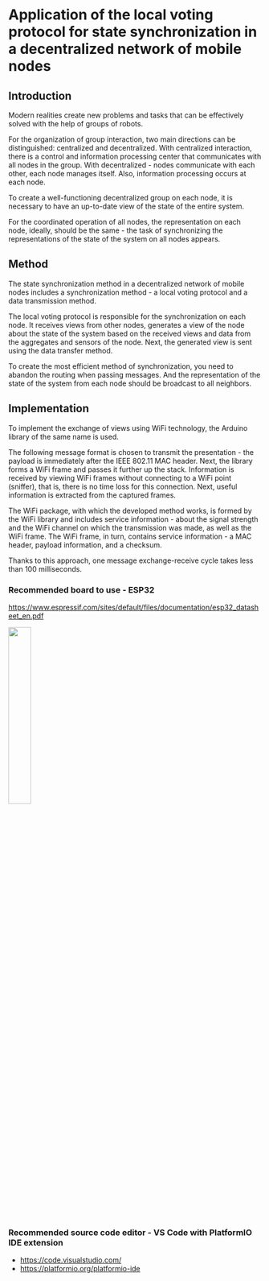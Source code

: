 # Application of the local voting protocol for state synchronization in a decentralized network of mobile nodes

## Introduction
Modern realities create new problems and tasks that can be effectively solved with the help of groups of robots.

For the organization of group interaction, two main directions can be distinguished: centralized and decentralized. With centralized interaction, there is a control and information processing center that communicates with all nodes in the group. With decentralized - nodes communicate with each other, each node manages itself. Also, information processing occurs at each node.

To create a well-functioning decentralized group on each node, it is necessary to have an up-to-date view of the state of the entire system.

For the coordinated operation of all nodes, the representation on each node, ideally, should be the same - the task of synchronizing the representations of the state of the system on all nodes appears.

## Method
The state synchronization method in a decentralized network of mobile nodes includes a synchronization method - a local voting protocol and a data transmission method.

The local voting protocol is responsible for the synchronization on each node. It receives views from other nodes, generates a view of the node about the state of the system based on the received views and data from the aggregates and sensors of the node. Next, the generated view is sent using the data transfer method.

To create the most efficient method of synchronization, you need to abandon the routing when passing messages. And the representation of the state of the system from each node should be broadcast to all neighbors.

## Implementation
To implement the exchange of views using WiFi technology, the Arduino library of the same name is used.

The following message format is chosen to transmit the presentation - the payload is immediately after the IEEE 802.11 MAC header. Next, the library forms a WiFi frame and passes it further up the stack. Information is received by viewing WiFi frames without connecting to a WiFi point (sniffer), that is, there is no time loss for this connection. Next, useful information is extracted from the captured frames.

The WiFi package, with which the developed method works, is formed by the WiFi library and includes service information - about the signal strength and the WiFi channel on which the transmission was made, as well as the WiFi frame. The WiFi frame, in turn, contains service information - a MAC header, payload information, and a checksum.

Thanks to this approach, one message exchange-receive cycle takes less than 100 milliseconds.

### Recommended board to use - ESP32
https://www.espressif.com/sites/default/files/documentation/esp32_datasheet_en.pdf

<img src="https://electronov.net/wp-content/uploads/2017/09/esp32-board-front-600.jpg" width="30%">

### Recommended source code editor - VS Code with PlatformIO IDE extension
- https://code.visualstudio.com/
- https://platformio.org/platformio-ide
